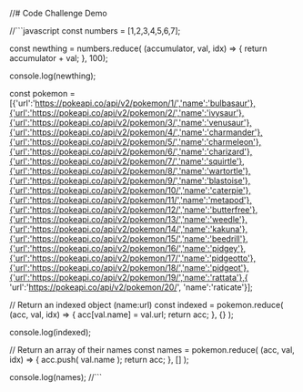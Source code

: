 //# Code Challenge Demo

//```javascript
const numbers = [1,2,3,4,5,6,7];

const newthing = numbers.reduce( (accumulator, val, idx) => {
  return accumulator + val;
}, 100);

console.log(newthing);


const pokemon = [{'url':'https://pokeapi.co/api/v2/pokemon/1/','name':'bulbasaur'},{'url':'https://pokeapi.co/api/v2/pokemon/2/','name':'ivysaur'},{'url':'https://pokeapi.co/api/v2/pokemon/3/','name':'venusaur'},{'url':'https://pokeapi.co/api/v2/pokemon/4/','name':'charmander'},{'url':'https://pokeapi.co/api/v2/pokemon/5/','name':'charmeleon'},{'url':'https://pokeapi.co/api/v2/pokemon/6/','name':'charizard'},{'url':'https://pokeapi.co/api/v2/pokemon/7/','name':'squirtle'},{'url':'https://pokeapi.co/api/v2/pokemon/8/','name':'wartortle'},{'url':'https://pokeapi.co/api/v2/pokemon/9/','name':'blastoise'},{'url':'https://pokeapi.co/api/v2/pokemon/10/','name':'caterpie'},{'url':'https://pokeapi.co/api/v2/pokemon/11/','name':'metapod'},{'url':'https://pokeapi.co/api/v2/pokemon/12/','name':'butterfree'},{'url':'https://pokeapi.co/api/v2/pokemon/13/','name':'weedle'},{'url':'https://pokeapi.co/api/v2/pokemon/14/','name':'kakuna'},{'url':'https://pokeapi.co/api/v2/pokemon/15/','name':'beedrill'},{'url':'https://pokeapi.co/api/v2/pokemon/16/','name':'pidgey'},{'url':'https://pokeapi.co/api/v2/pokemon/17/','name':'pidgeotto'},{'url':'https://pokeapi.co/api/v2/pokemon/18/','name':'pidgeot'},{'url':'https://pokeapi.co/api/v2/pokemon/19/','name':'rattata'},{
  'url':'https://pokeapi.co/api/v2/pokemon/20/', 'name':'raticate'}];

// Return an indexed object (name:url)
const indexed = pokemon.reduce( (acc, val, idx) => {
  acc[val.name] = val.url;
  return acc;
}, {} );

console.log(indexed);

// Return an array of their names
const names = pokemon.reduce( (acc, val, idx) => {
  acc.push( val.name );
  return acc;
}, [] );

console.log(names);
//```
